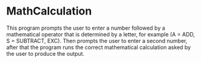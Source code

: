 # MathCalculation
This program prompts the user to enter a number followed by a mathematical operator that is determined by a letter, for example (A = ADD, S = SUBTRACT, EXC). Then prompts the user to enter a second number, after that the program runs the correct mathematical calculation asked by the user to produce the output. 

